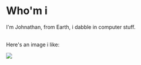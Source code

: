 <DOCTYPE html>
<html lang = "en">
<body>
<h1>Who'm i</h1>
<p>
I'm Johnathan, from Earth, i dabble in computer stuff.
</p>
<br>
Here's an image i like:
</p>
<img src = "https://encrypted-tbn0.gstatic.com/images?q=tbn:ANd9GcQ989hNmTmaqnOIrbWikG2VV7yUlYoBXK2seXSp9NlCYbTJzbOY&usqp=CAU">
</body>
</html>
